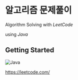 # 알고리즘 문제풀이
Algorithm Solving with *LeetCode*

using *Java*

## Getting Started
![Java](https://img.shields.io/badge/java-%23ED8B00.svg?style=for-the-badge&logo=openjdk&logoColor=white)

<a href=https://leetcode.com/>https://leetcode.com/</a>
